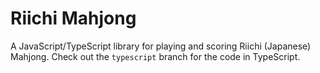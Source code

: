 # Riichi Mahjong
A JavaScript/TypeScript library for playing and scoring Riichi (Japanese) Mahjong.
Check out the `typescript` branch for the code in TypeScript.
